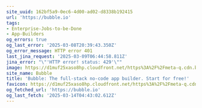 ```yaml
---
site_uuid: 162bf5a9-0ec6-4d00-ad02-d8338b192415
url: 'https://bubble.io'
tags:
- Enterprise-Jobs-to-be-Done
- App-Builders
og_errors: true
og_last_error: '2025-03-08T20:39:43.350Z'
og_error_message: HTTP error 401
last_jina_request: '2025-03-09T06:44:58.811Z'
jina_error: "\"'HTTP error! status: 429'\""
image: https://d1muf25xaso8hp.cloudfront.net/https%3A%2F%2Fmeta-q.cdn.bubble.io%2Ff1740773255881x194841547134159100%2FIMG_9775.png?w=&h=&auto=compress&dpr=1&fit=max
site_name: Bubble
title: 'Bubble: The full-stack no-code app builder. Start for free!'
favicon: https://d1muf25xaso8hp.cloudfront.net/https%3A%2F%2Fmeta-q.cdn.bubble.io%2Ff1530294839424x143528842134401200%2FIcon-no-clearspace.png?w=128&h=&auto=compress&dpr=1&fit=max
og_fetched_url: 'https://bubble.io'
og_last_fetch: '2025-03-14T04:43:02.612Z'
---
```


